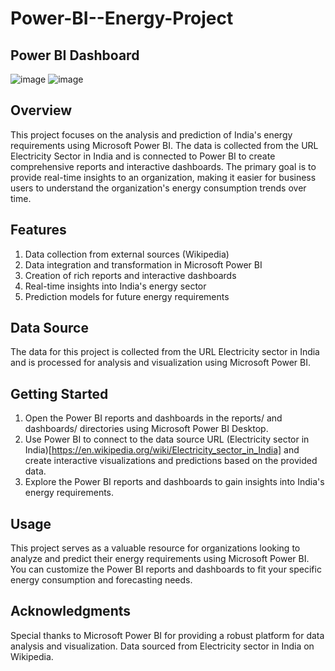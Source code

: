 # Power-BI--Energy-Project

## Power BI Dashboard
![image](https://github.com/nikitansg/Power-BI--Energy-/assets/138892560/d6f06b62-0dde-4919-b026-90b103d7726f)
![image](https://github.com/nikitansg/Power-BI--Energy-/assets/138892560/7e20ab2f-a7f3-4903-868f-5b19678d17ff)

## Overview
This project focuses on the analysis and prediction of India's energy requirements using Microsoft Power BI. The data is collected from the URL Electricity Sector in India and is connected to Power BI to create comprehensive reports and interactive dashboards. The primary goal is to provide real-time insights to an organization, making it easier for business users to understand the organization's energy consumption trends over time.

## Features
1. Data collection from external sources (Wikipedia)
2. Data integration and transformation in Microsoft Power BI
3. Creation of rich reports and interactive dashboards
4. Real-time insights into India's energy sector
5. Prediction models for future energy requirements

## Data Source
The data for this project is collected from the URL Electricity sector in India and is processed for analysis and visualization using Microsoft Power BI.

## Getting Started
1. Open the Power BI reports and dashboards in the reports/ and dashboards/ directories using Microsoft Power BI Desktop.
2. Use Power BI to connect to the data source URL (Electricity sector in India)[https://en.wikipedia.org/wiki/Electricity_sector_in_India] and create interactive visualizations and predictions based on the provided data.
3. Explore the Power BI reports and dashboards to gain insights into India's energy requirements.

## Usage
This project serves as a valuable resource for organizations looking to analyze and predict their energy requirements using Microsoft Power BI. You can customize the Power BI reports and dashboards to fit your specific energy consumption and forecasting needs.

## Acknowledgments
Special thanks to Microsoft Power BI for providing a robust platform for data analysis and visualization.
Data sourced from Electricity sector in India on Wikipedia.
